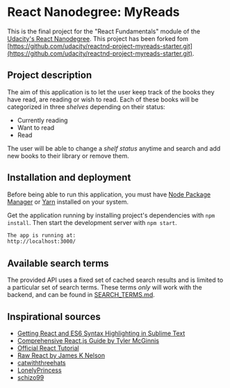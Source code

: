 # React Nanodegree: MyReads

This is the final project for the "React Fundamentals" module of the [Udacity's React Nanodegree](https://www.udacity.com/course/react-nanodegree--nd019). This project has been forked fom [https://github.com/udacity/reactnd-project-myreads-starter.git](https://github.com/udacity/reactnd-project-myreads-starter.git).

## Project description

The aim of this application is to let the user keep track of the books they have read, are reading or wish to read. Each of these books will be categorized in three _shelves_ depending on their status:

* Currently reading
* Want to read
* Read

The user will be able to change a _shelf status_ anytime and search and add new books to their library or remove them. 

## Installation and deployment
Before being able to run this application, you must have [Node Package Manager](https://nodejs.org/en/) or [Yarn](https://yarnpkg.com/) installed on your system.

Get the application running by installing project's dependencies with `npm install`. Then start the development server with `npm start`.

```bash
The app is running at: 
http://localhost:3000/

```

## Available search terms
The provided API uses a fixed set of cached search results and is limited to a particular set of search terms. These terms _only_ will work with the backend, and can be found in [SEARCH_TERMS.md](SEARCH_TERMS.md). 

## Inspirational sources
* [Getting React and ES6 Syntax Highlighting in Sublime Text](http://gunnariauvinen.com/getting-es6-syntax-highlighting-in-sublime-text/)
* [Comprehensive React.js Guide by Tyler McGinnis](https://tylermcginnis.com/reactjs-tutorial-a-comprehensive-guide-to-building-apps-with-react/)
* [Official React Tutorial](https://reactjs.org/tutorial/tutorial.html)
* [Raw React by James K Nelson](http://jamesknelson.com/learn-raw-react-no-jsx-flux-es6-webpack/)
* [catwiththreehats](https://github.com/catwiththreehats/reactnd-project-myreads-starter-master.git)
* [LonelyPrincess](https://github.com/LonelyPrincess/reactnd-project-myreads.git)
* [schizo99](https://github.com/schizo99/reactnd-project-myreads-starter.git
)